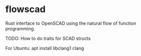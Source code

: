 # flowscad
Rust interface to OpenSCAD using the natural flow of function programming.

TODO:
How to do traits for SCAD structs

For Ubuntu:
apt install libclang1 clang
